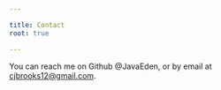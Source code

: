 ```yaml
---

title: Contact
root: true

---
```


You can reach me on Github @JavaEden, or by email at cjbrooks12@gmail.com.